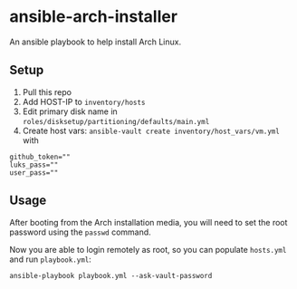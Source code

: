 # ansible-arch-installer

An ansible playbook to help install Arch Linux.

## Setup ##

1. Pull this repo
2. Add HOST-IP to `inventory/hosts`
3. Edit primary disk name in `roles/disksetup/partitioning/defaults/main.yml`
4. Create host vars: `ansible-vault create inventory/host_vars/vm.yml` with
```
github_token=""
luks_pass=""
user_pass=""
```

## Usage ##

After booting from the Arch installation media, you will need to set the root password using the `passwd` command.

Now you are able to login remotely as root, so you can populate `hosts.yml` and run `playbook.yml`:

```console
ansible-playbook playbook.yml --ask-vault-password
```
